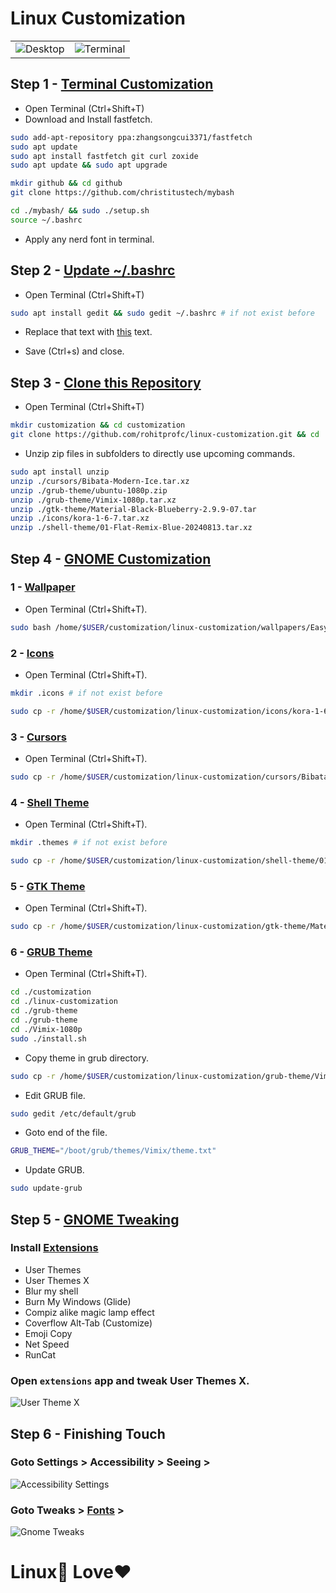 # Linux Customization

|                                                                                                                          |                                                                                                                           |
| ------------------------------------------------------------------------------------------------------------------------ | ------------------------------------------------------------------------------------------------------------------------- |
| ![Desktop](https://res.cloudinary.com/dtdhmbtcg/image/upload/v1726353481/Screenshot_from_2024-09-15_04-06-35_a97pmb.png) | ![Terminal](https://res.cloudinary.com/dtdhmbtcg/image/upload/v1726353474/Screenshot_from_2024-09-15_04-07-35_nyjovk.png) |

## Step 1 - [Terminal Customization](https://youtu.be/b3W7Ky_aaaY?si=NJU-NSETV0JueL6O)

- Open Terminal (Ctrl+Shift+T)
- Download and Install fastfetch.

```bash
sudo add-apt-repository ppa:zhangsongcui3371/fastfetch
sudo apt update
sudo apt install fastfetch git curl zoxide
sudo apt update && sudo apt upgrade
```

```bash
mkdir github && cd github
git clone https://github.com/christitustech/mybash
```

```bash
cd ./mybash/ && sudo ./setup.sh
source ~/.bashrc
```

- Apply any nerd font in terminal.

## Step 2 - [Update ~/.bashrc](https://gist.github.com/rohitprofc/8f82fc044cfd3051c8679e12c336b69b)

- Open Terminal (Ctrl+Shift+T)

```bash
sudo apt install gedit && sudo gedit ~/.bashrc # if not exist before
```

- Replace that text with [this](https://gist.githubusercontent.com/rohitprofc/8f82fc044cfd3051c8679e12c336b69b/raw/6e66e69b77e40dfbfc5dd31604aa7872d676620b/bashrc.md) text.

- Save (Ctrl+s) and close.

## Step 3 - [Clone this Repository]()

- Open Terminal (Ctrl+Shift+T)

```bash
mkdir customization && cd customization
git clone https://github.com/rohitprofc/linux-customization.git && cd ./linux-customization/
```

- Unzip zip files in subfolders to directly use upcoming commands.

```bash
sudo apt install unzip
unzip ./cursors/Bibata-Modern-Ice.tar.xz
unzip ./grub-theme/ubuntu-1080p.zip
unzip ./grub-theme/Vimix-1080p.tar.xz
unzip ./gtk-theme/Material-Black-Blueberry-2.9.9-07.tar
unzip ./icons/kora-1-6-7.tar.xz
unzip ./shell-theme/01-Flat-Remix-Blue-20240813.tar.xz
```

## Step 4 - [GNOME Customization](https://www.gnome-look.org/browse/)

### 1 - [Wallpaper](./wallpapers/)

- Open Terminal (Ctrl+Shift+T).

```bash
sudo bash /home/$USER/customization/linux-customization/wallpapers/Easy_Install.sh
```

### 2 - [Icons](./icons/)

- Open Terminal (Ctrl+Shift+T).

```bash
mkdir .icons # if not exist before
```

```bash
sudo cp -r /home/$USER/customization/linux-customization/icons/kora-1-6-7/kora /home/$USER/.icons
```

### 3 - [Cursors](./cursors/)

<!-- - make sure you have `index.theme` file in folder which you are going to copy. -->

- Open Terminal (Ctrl+Shift+T).

```bash
sudo cp -r /home/$USER/customization/linux-customization/cursors/Bibata-Modern-Ice /home/$USER/.icons
```

### 4 - [Shell Theme](./shell-theme/)

- Open Terminal (Ctrl+Shift+T).

```bash
mkdir .themes # if not exist before
```

```bash
sudo cp -r /home/$USER/customization/linux-customization/shell-theme/01-Flat-Remix-Blue-20240813/Flat-* /home/$USER/.themes
```

### 5 - [GTK Theme](./gtk-theme/)

- Open Terminal (Ctrl+Shift+T).

```bash
sudo cp -r /home/$USER/customization/linux-customization/gtk-theme/Material-Black-Blueberry-2.9.9-07/Material-Black-Blueberry /home/$USER/.themes
```

### 6 - [GRUB Theme](./grub-theme/)

- Open Terminal (Ctrl+Shift+T).

```bash
cd ./customization
cd ./linux-customization
cd ./grub-theme
cd ./grub-theme
cd ./Vimix-1080p
sudo ./install.sh
```

- Copy theme in grub directory.

```bash
sudo cp -r /home/$USER/customization/linux-customization/grub-theme/Vimix-1080p/Vimix /boot/grub/themes/
```

- Edit GRUB file.

```bash
sudo gedit /etc/default/grub
```

- Goto end of the file.

```bash
GRUB_THEME="/boot/grub/themes/Vimix/theme.txt"
```

- Update GRUB.

```bash
sudo update-grub
```

## Step 5 - [GNOME Tweaking](https://extensions.gnome.org/)

### Install [Extensions](https://extensions.gnome.org/)

- User Themes
- User Themes X
- Blur my shell
- Burn My Windows (Glide)
- Compiz alike magic lamp effect
- Coverflow Alt-Tab (Customize)
- Emoji Copy
- Net Speed
- RunCat

### Open `extensions` app and tweak User Themes X.

![User Theme X](https://res.cloudinary.com/dtdhmbtcg/image/upload/v1726352372/Screenshot_from_2024-09-15_03-47-15_ea403f.png)

## Step 6 - Finishing Touch

### Goto Settings > Accessibility > Seeing >

![Accessibility Settings](https://res.cloudinary.com/dtdhmbtcg/image/upload/v1726354588/Screenshot_from_2024-09-15_04-26-11_n4hvrd.png)

### Goto Tweaks > [Fonts]() >

![Gnome Tweaks](https://res.cloudinary.com/dtdhmbtcg/image/upload/v1726356268/Screenshot_from_2024-09-15_04-54-10_rftpfa.png)

# Linux🐧 Love❤️
